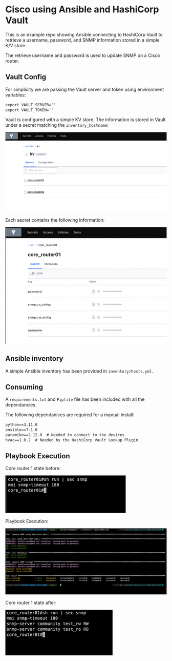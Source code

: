 # Cisco using Ansible and HashiCorp Vault

This is an example repo showing Ansible connecting to HashiCorp Vault to retrieve a username, password, and SNMP information stored in a simple K/V store.

The retrieve username and password is used to update SNMP on a Cisco router.

## Vault Config

For simplicity we are passing the Vault server and token using environment variables:
```
export VAULT_SERVER=''
export VAULT_TOKEN=''
```

Vault is configured with a simple KV store. The information is stored in Vault under a secret matching the `inventory_hostname`:

![images/vault_kv.png](images/vault_kv.png)

Each secret contains the following information:

![images/secret_store.png](images/secret_store.png)


## Ansible inventory

A simple Ansible inventory has been provided in `inventory/hosts.yml`.

## Consuming

A `requirements.txt` and `Pipfile` file has been included with all the dependancies.

The following dependanices are required for a manual install:
```
python==3.11.0
ansible==7.1.0
paramiko==2.12.0  # Needed to connect to the devices
hvac==1.0.2  # Needed by the HashiCorp Vault Lookup Plugin
```

## Playbook Execution

Core router 1 state before:

![images/before_run.png](images/before_run.png)


Playbook Execution:

![images/playbook_run.png](images/playbook_run.png)


Core router 1 state after:

![images/after_run.png](images/after_run.png)
